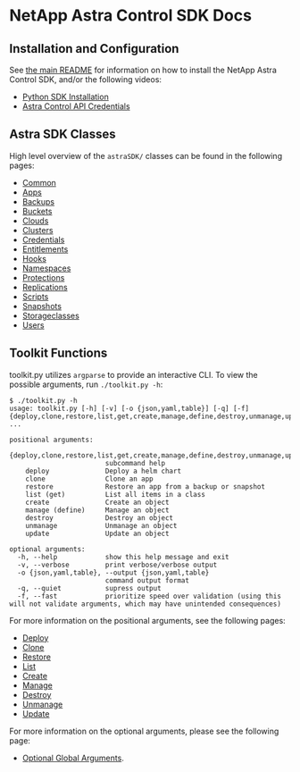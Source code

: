 # NetApp Astra Control SDK Docs

## Installation and Configuration

See [the main README](../README.md) for information on how to install the NetApp Astra Control SDK, and/or the following videos:

* [Python SDK Installation](https://www.youtube.com/watch?v=r6lBQ2I7O7M)
* [Astra Control API Credentials](https://www.youtube.com/watch?v=o-q-q_41A5A)

## Astra SDK Classes

High level overview of the `astraSDK/` classes can be found in the following pages:

* [Common](astrasdk/common/README.md)
* [Apps](astrasdk/apps/README.md)
* [Backups](astrasdk/backups/README.md)
* [Buckets](astrasdk/buckets/README.md)
* [Clouds](astrasdk/clouds/README.md)
* [Clusters](astrasdk/clusters/README.md)
* [Credentials](astrasdk/credentials/README.md)
* [Entitlements](astrasdk/entitlements/README.md)
* [Hooks](astrasdk/hooks/README.md)
* [Namespaces](astrasdk/namespaces/README.md)
* [Protections](astrasdk/protections/README.md)
* [Replications](astrasdk/replications/README.md)
* [Scripts](astrasdk/scripts/README.md)
* [Snapshots](astrasdk/snapshots/README.md)
* [Storageclasses](astrasdk/storageclasses/README.md)
* [Users](astrasdk/users/README.md)

## Toolkit Functions

toolkit.py utilizes `argparse` to provide an interactive CLI.  To view the possible arguments, run `./toolkit.py -h`:

```text
$ ./toolkit.py -h
usage: toolkit.py [-h] [-v] [-o {json,yaml,table}] [-q] [-f] {deploy,clone,restore,list,get,create,manage,define,destroy,unmanage,update} ...

positional arguments:
  {deploy,clone,restore,list,get,create,manage,define,destroy,unmanage,update}
                        subcommand help
    deploy              Deploy a helm chart
    clone               Clone an app
    restore             Restore an app from a backup or snapshot
    list (get)          List all items in a class
    create              Create an object
    manage (define)     Manage an object
    destroy             Destroy an object
    unmanage            Unmanage an object
    update              Update an object

optional arguments:
  -h, --help            show this help message and exit
  -v, --verbose         print verbose/verbose output
  -o {json,yaml,table}, --output {json,yaml,table}
                        command output format
  -q, --quiet           supress output
  -f, --fast            prioritize speed over validation (using this will not validate arguments, which may have unintended consequences)
```

For more information on the positional arguments, see the following pages:

* [Deploy](toolkit/deploy/README.md)
* [Clone](toolkit/clone/README.md)
* [Restore](toolkit/restore/README.md)
* [List](toolkit/list/README.md)
* [Create](toolkit/create/README.md)
* [Manage](toolkit/manage/README.md)
* [Destroy](toolkit/destroy/README.md)
* [Unmanage](toolkit/unmanage/README.md)
* [Update](toolkit/update/README.md)

For more information on the optional arguments, please see the following page:

* [Optional Global Arguments](toolkit/optionalargs/README.md).

